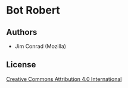 # Bot Robert

## Authors

* Jim Conrad (Mozilla)

## License

[Creative Commons Attribution 4.0 International](https://creativecommons.org/licenses/by/4.0/)
